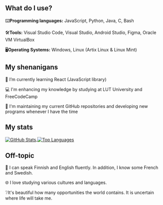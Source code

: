 What do I use?
---
⌨️**Programming languages:**
JavaScript, Python, Java, C, Bash

🛠️**Tools:**
Visual Studio Code, Visual Studio, Android Studio, Figma, Oracle VM VirtualBox

🖥️**Operating Systems:**
Windows, Linux (Artix Linux & Linux Mint)

My shenanigans
---
🌱 I’m currently learning React (JavaScript library)

:computer: I'm enhancing my knowledge by studying at LUT University and FreeCodeCamp

🔧 I'm maintaining my current GitHub repositories and developing new programs whenever I have the time 

My stats
---
<div>
    <a href="https://github.com/anuraghazra/github-readme-stats">
        <img align="center" src="https://github-readme-stats.vercel.app/api?username=captaincluster&show_icons=true&theme=radical" alt="GitHub Stats" />
    </a>
    <a href="https://github.com/anuraghazra/github-readme-stats">
        <img align="center" src="https://github-readme-stats.vercel.app/api/top-langs/?username=captaincluster&layout=compact&theme=radical" alt="Top Languages" />
    </a>
</div>

Off-topic
---
📢 I can speak Finnish and English fluently. In addition, I know some French and Swedish. 

🌐 I love studying various cultures and languages.

❔It's beautiful how many opportunities the world contains. It is uncertain where life will take me.
